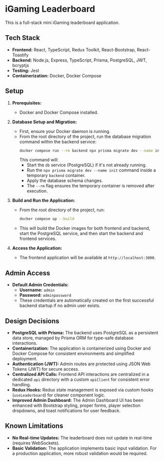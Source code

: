 
# iGaming Leaderboard

This is a full-stack mini iGaming leaderboard application.

## Tech Stack

*   **Frontend:** React, TypeScript, Redux Toolkit, React-Bootstrap, React-Toastify
*   **Backend:** Node.js, Express, TypeScript, Prisma, PostgreSQL, JWT, bcryptjs
*   **Testing:** Jest
*   **Containerization:** Docker, Docker Compose

## Setup

1.  **Prerequisites:**
    *   Docker and Docker Compose installed.

2.  **Database Setup and Migration:**
    *   First, ensure your Docker daemon is running.
    *   From the root directory of the project, run the database migration command within the backend service:
        ```bash
        docker compose run --rm backend npx prisma migrate dev --name init
        ```
        This command will:
        *   Start the `db` service (PostgreSQL) if it's not already running.
        *   Run the `npx prisma migrate dev --name init` command inside a temporary `backend` container.
        *   Apply the database schema changes.
        *   The `--rm` flag ensures the temporary container is removed after execution.

3.  **Build and Run the Application:**
    *   From the root directory of the project, run:
        ```bash
        docker compose up --build
        ```
    *   This will build the Docker images for both frontend and backend, start the PostgreSQL service, and then start the backend and frontend services.

4.  **Access the Application:**
    *   The frontend application will be available at `http://localhost:3000`.

## Admin Access

*   **Default Admin Credentials:**
    *   **Username:** `admin`
    *   **Password:** `adminpassword`
    *   These credentials are automatically created on the first successful backend startup if no admin user exists.

## Design Decisions

*   **PostgreSQL with Prisma:** The backend uses PostgreSQL as a persistent data store, managed by Prisma ORM for type-safe database interactions.
*   **Containerization:** The application is containerized using Docker and Docker Compose for consistent environments and simplified deployment.
*   **Authentication (JWT):** Admin routes are protected using JSON Web Tokens (JWT) for secure access.
*   **Centralized API Calls:** Frontend API interactions are centralized in a dedicated `api` directory with a custom `apiClient` for consistent error handling.
*   **Redux Hooks:** Redux state management is exposed via custom hooks (`useLeaderboard`) for cleaner component logic.
*   **Improved Admin Dashboard:** The Admin Dashboard UI has been enhanced with Bootstrap styling, proper forms, player selection dropdowns, and toast notifications for user feedback.

## Known Limitations

*   **No Real-time Updates:** The leaderboard does not update in real-time (requires WebSockets).
*   **Basic Validation:** The application implements basic input validation. For a production application, more robust validation would be required.
